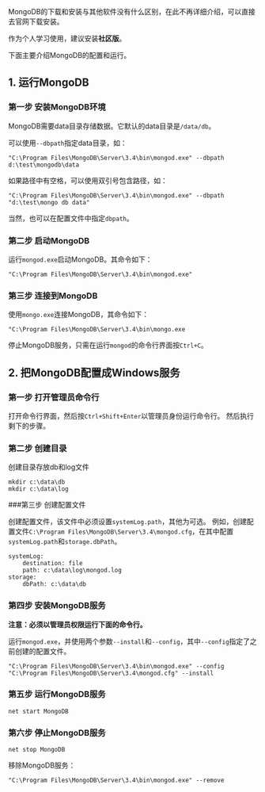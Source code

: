 MongoDB的下载和安装与其他软件没有什么区别，在此不再详细介绍，可以直接去官网下载安装。

作为个人学习使用，建议安装**社区版**。

下面主要介绍MongoDB的配置和运行。

## 1. 运行MongoDB

### 第一步 安装MongoDB环境

MongoDB需要data目录存储数据。它默认的data目录是`/data/db`。

可以使用`--dbpath`指定data目录，如：
```
"C:\Program Files\MongoDB\Server\3.4\bin\mongod.exe" --dbpath d:\test\mongodb\data
```
如果路径中有空格，可以使用双引号包含路径，如：
```
"C:\Program Files\MongoDB\Server\3.4\bin\mongod.exe" --dbpath "d:\test\mongo db data"
```
当然，也可以在配置文件中指定`dbpath`。

### 第二步 启动MongoDB

运行`mongod.exe`启动MongoDB。其命令如下：
```
"C:\Program Files\MongoDB\Server\3.4\bin\mongod.exe"
```

### 第三步 连接到MongoDB

使用`mongo.exe`连接MongoDB，其命令如下：
```
"C:\Program Files\MongoDB\Server\3.4\bin\mongo.exe
```

停止MongoDB服务，只需在运行`mongod`的命令行界面按`Ctrl+C`。

## 2. 把MongoDB配置成Windows服务

### 第一步 打开管理员命令行

打开命令行界面，然后按`Ctrl+Shift+Enter`以管理员身份运行命令行。
然后执行剩下的步骤。

### 第二步 创建目录

创建目录存放db和log文件
```
mkdir c:\data\db
mkdir c:\data\log
```

###第三步 创建配置文件

创建配置文件，该文件中必须设置`systemLog.path`，其他为可选。
例如，创建配置文件`C:\Program Files\MongoDB\Server\3.4\mongod.cfg`，在其中配置`systemLog.path`和`storage.dbPath`。
```
systemLog:
    destination: file
    path: c:\data\log\mongod.log
storage:
    dbPath: c:\data\db
```

### 第四步 安装MongoDB服务

**注意：必须以管理员权限运行下面的命令行。**

运行`mongod.exe`，并使用两个参数`--install`和`--config`，其中`--config`指定了之前创建的配置文件。

```
"C:\Program Files\MongoDB\Server\3.4\bin\mongod.exe" --config "C:\Program Files\MongoDB\Server\3.4\mongod.cfg" --install
```

### 第五步 运行MongoDB服务

```
net start MongoDB
```

### 第六步 停止MongoDB服务

```
net stop MongoDB
```

移除MongoDB服务：
```
"C:\Program Files\MongoDB\Server\3.4\bin\mongod.exe" --remove
```
